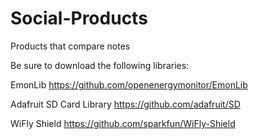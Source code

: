 Social-Products
===============

Products that compare notes

Be sure to download the following libraries:

EmonLib
https://github.com/openenergymonitor/EmonLib

Adafruit SD Card Library
https://github.com/adafruit/SD

WiFly Shield
https://github.com/sparkfun/WiFly-Shield